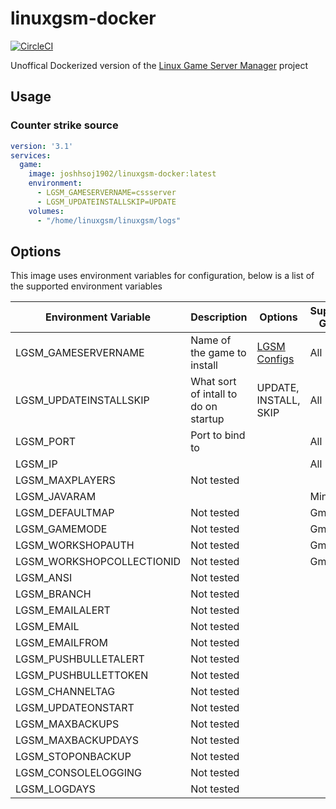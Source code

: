 # linuxgsm-docker

[![CircleCI][circle-image]][circle-url]

Unoffical Dockerized version of the [Linux Game Server Manager][lgsm-home] project

## Usage

### Counter strike source

```yaml
version: '3.1'
services:
  game:
    image: joshhsoj1902/linuxgsm-docker:latest
    environment:
      - LGSM_GAMESERVERNAME=cssserver
      - LGSM_UPDATEINSTALLSKIP=UPDATE
    volumes:
      - "/home/linuxgsm/linuxgsm/logs"
```

## Options

This image uses environment variables for configuration, below is a list of the supported environment variables

| Environment Variable   | Description                            | Options                     | Supported Games  |
|------------------------|----------------------------------------|-----------------------------|------------------|
| LGSM_GAMESERVERNAME    | Name of the game to install            | [LGSM Configs][lgsm-config] | All              |
| LGSM_UPDATEINSTALLSKIP | What sort of intall to do on startup   | UPDATE, INSTALL, SKIP       | All              |
| LGSM_PORT              | Port to bind to                        |                             | All              |
| LGSM_IP                |                                        |                             | All              |
| LGSM_MAXPLAYERS        | Not tested |||
| LGSM_JAVARAM           | || Minecraft |
| LGSM_DEFAULTMAP        | Not tested || Gmod |
| LGSM_GAMEMODE          | Not tested || Gmod |
| LGSM_WORKSHOPAUTH      | Not tested || Gmod |
| LGSM_WORKSHOPCOLLECTIONID | Not tested ||Gmod|
| LGSM_ANSI              | Not tested |||
| LGSM_BRANCH            | Not tested |||
| LGSM_EMAILALERT        | Not tested |||
| LGSM_EMAIL             | Not tested |||
| LGSM_EMAILFROM         | Not tested |||
| LGSM_PUSHBULLETALERT   | Not tested |||
| LGSM_PUSHBULLETTOKEN   | Not tested |||
| LGSM_CHANNELTAG        | Not tested |||
| LGSM_UPDATEONSTART     | Not tested |||
| LGSM_MAXBACKUPS        | Not tested |||
| LGSM_MAXBACKUPDAYS     | Not tested |||
| LGSM_STOPONBACKUP      | Not tested |||
| LGSM_CONSOLELOGGING    | Not tested |||
| LGSM_LOGDAYS           | Not tested |||

[circle-image]: https://circleci.com/gh/joshhsoj1902/linuxgsm-docker/tree/master.svg?style=svg
[circle-url]: https://circleci.com/gh/joshhsoj1902/linuxgsm-docker/tree/master
[lgsm-config]: https://github.com/GameServerManagers/LinuxGSM/tree/master/lgsm/config-default/config-lgsm
[lgsm-home]: https://github.com/GameServerManagers/LinuxGSM

